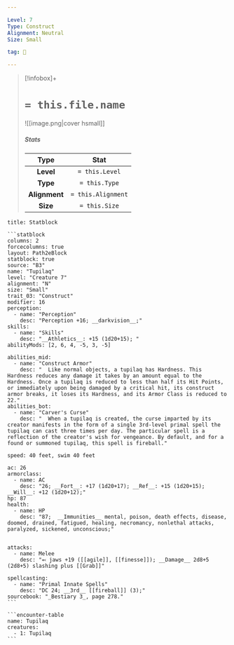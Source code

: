 ```yaml
---

Level: 7
Type: Construct
Alignment: Neutral
Size: Small

tag: 👹

---
```


> [!infobox]+
> #  `= this.file.name`
> ![[image.png|cover hsmall]]
> ##### Stats
> Type | Stat |
> :---:|:---:|
> **Level** | `= this.Level` |
> **Type** | `= this.Type` |
> **Alignment** | `= this.Alignment` |
> **Size** | `= this.Size` |



````ad-info
title: Statblock

```statblock
columns: 2
forcecolumns: true
layout: Path2eBlock
statblock: true
source: "B3"
name: "Tupilaq"
level: "Creature 7"
alignment: "N"
size: "Small"
trait_03: "Construct"
modifier: 16
perception:
  - name: "Perception"
    desc: "Perception +16; __darkvision__;"
skills:
  - name: "Skills"
    desc: "__Athletics__: +15 (1d20+15); "
abilityMods: [2, 6, 4, -5, 3, -5]

abilities_mid:
  - name: "Construct Armor"
    desc: "  Like normal objects, a tupilaq has Hardness. This Hardness reduces any damage it takes by an amount equal to the Hardness. Once a tupilaq is reduced to less than half its Hit Points, or immediately upon being damaged by a critical hit, its construct armor breaks, it loses its Hardness, and its Armor Class is reduced to 22."
abilities_bot:
  - name: "Carver's Curse"
    desc: "  When a tupilaq is created, the curse imparted by its creator manifests in the form of a single 3rd-level primal spell the tupilaq can cast three times per day. The particular spell is a reflection of the creator's wish for vengeance. By default, and for a found or summoned tupilaq, this spell is fireball."

speed: 40 feet, swim 40 feet

ac: 26
armorclass:
  - name: AC
    desc: "26; __Fort__: +17 (1d20+17); __Ref__: +15 (1d20+15); __Will__: +12 (1d20+12);"
hp: 87
health:
  - name: HP
    desc: "87;  __Immunities__ mental, poison, death effects, disease, doomed, drained, fatigued, healing, necromancy, nonlethal attacks, paralyzed, sickened, unconscious;"


attacks:
  - name: Melee
    desc: "⬻ jaws +19 ([[agile]], [[finesse]]); __Damage__ 2d8+5 (2d8+5) slashing plus [[Grab]]"

spellcasting:
  - name: "Primal Innate Spells"
    desc: "DC 24; __3rd__ [[fireball]] (3);"
sourcebook: "_Bestiary 3_, page 278."
```

```encounter-table
name: Tupilaq
creatures:
  - 1: Tupilaq
```

````


